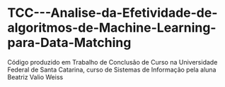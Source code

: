 # TCC---Analise-da-Efetividade-de-algoritmos-de-Machine-Learning-para-Data-Matching
Código produzido em Trabalho de Conclusão de Curso na Universidade Federal de Santa Catarina, curso de Sistemas de Informação pela aluna Beatriz Valio Weiss
